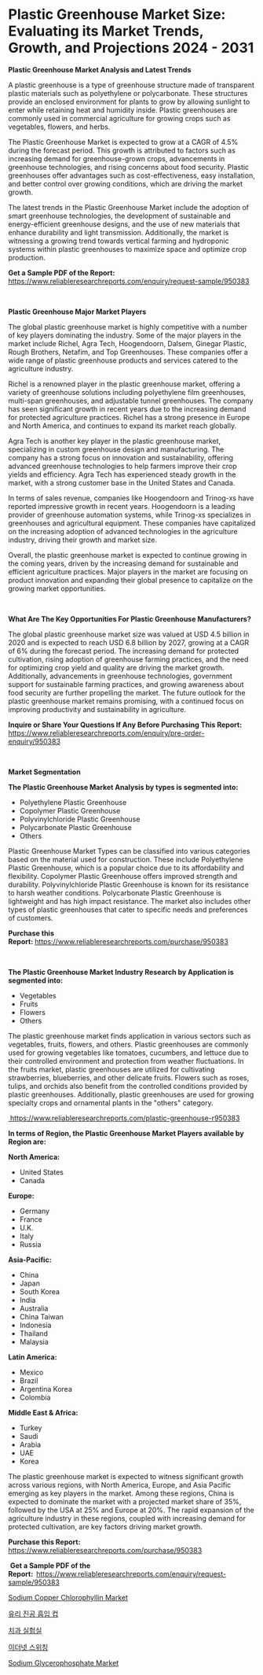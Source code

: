 <p><h1>Plastic Greenhouse Market Size: Evaluating its Market Trends, Growth, and Projections 2024 - 2031</h1></p><p><strong>Plastic Greenhouse Market Analysis and Latest Trends</strong></p>
<p><p>A plastic greenhouse is a type of greenhouse structure made of transparent plastic materials such as polyethylene or polycarbonate. These structures provide an enclosed environment for plants to grow by allowing sunlight to enter while retaining heat and humidity inside. Plastic greenhouses are commonly used in commercial agriculture for growing crops such as vegetables, flowers, and herbs.</p><p>The Plastic Greenhouse Market is expected to grow at a CAGR of 4.5% during the forecast period. This growth is attributed to factors such as increasing demand for greenhouse-grown crops, advancements in greenhouse technologies, and rising concerns about food security. Plastic greenhouses offer advantages such as cost-effectiveness, easy installation, and better control over growing conditions, which are driving the market growth.</p><p>The latest trends in the Plastic Greenhouse Market include the adoption of smart greenhouse technologies, the development of sustainable and energy-efficient greenhouse designs, and the use of new materials that enhance durability and light transmission. Additionally, the market is witnessing a growing trend towards vertical farming and hydroponic systems within plastic greenhouses to maximize space and optimize crop production.</p></p>
<p><strong>Get a Sample PDF of the Report:&nbsp;</strong> <a href="https://www.reliableresearchreports.com/enquiry/request-sample/950383">https://www.reliableresearchreports.com/enquiry/request-sample/950383</a></p>
<p>&nbsp;</p>
<p><strong>Plastic Greenhouse Major Market Players</strong></p>
<p><p>The global plastic greenhouse market is highly competitive with a number of key players dominating the industry. Some of the major players in the market include Richel, Agra Tech, Hoogendoorn, Dalsem, Ginegar Plastic, Rough Brothers, Netafim, and Top Greenhouses. These companies offer a wide range of plastic greenhouse products and services catered to the agriculture industry.</p><p>Richel is a renowned player in the plastic greenhouse market, offering a variety of greenhouse solutions including polyethylene film greenhouses, multi-span greenhouses, and adjustable tunnel greenhouses. The company has seen significant growth in recent years due to the increasing demand for protected agriculture practices. Richel has a strong presence in Europe and North America, and continues to expand its market reach globally.</p><p>Agra Tech is another key player in the plastic greenhouse market, specializing in custom greenhouse design and manufacturing. The company has a strong focus on innovation and sustainability, offering advanced greenhouse technologies to help farmers improve their crop yields and efficiency. Agra Tech has experienced steady growth in the market, with a strong customer base in the United States and Canada.</p><p>In terms of sales revenue, companies like Hoogendoorn and Trinog-xs have reported impressive growth in recent years. Hoogendoorn is a leading provider of greenhouse automation systems, while Trinog-xs specializes in greenhouses and agricultural equipment. These companies have capitalized on the increasing adoption of advanced technologies in the agriculture industry, driving their growth and market size.</p><p>Overall, the plastic greenhouse market is expected to continue growing in the coming years, driven by the increasing demand for sustainable and efficient agriculture practices. Major players in the market are focusing on product innovation and expanding their global presence to capitalize on the growing market opportunities.</p></p>
<p>&nbsp;</p>
<p><strong>What Are The Key Opportunities For Plastic Greenhouse Manufacturers?</strong></p>
<p><p>The global plastic greenhouse market size was valued at USD 4.5 billion in 2020 and is expected to reach USD 6.8 billion by 2027, growing at a CAGR of 6% during the forecast period. The increasing demand for protected cultivation, rising adoption of greenhouse farming practices, and the need for optimizing crop yield and quality are driving the market growth. Additionally, advancements in greenhouse technologies, government support for sustainable farming practices, and growing awareness about food security are further propelling the market. The future outlook for the plastic greenhouse market remains promising, with a continued focus on improving productivity and sustainability in agriculture.</p></p>
<p><strong>Inquire or Share Your Questions If Any Before Purchasing This Report:</strong> <a href="https://www.reliableresearchreports.com/enquiry/pre-order-enquiry/950383">https://www.reliableresearchreports.com/enquiry/pre-order-enquiry/950383</a></p>
<p>&nbsp;</p>
<p><strong>Market Segmentation</strong></p>
<p><strong>The Plastic Greenhouse Market Analysis by types is segmented into:</strong></p>
<p><ul><li>Polyethylene Plastic Greenhouse</li><li>Copolymer Plastic Greenhouse</li><li>Polyvinylchloride Plastic Greenhouse</li><li>Polycarbonate Plastic Greenhouse</li><li>Others</li></ul></p>
<p><p>Plastic Greenhouse Market Types can be classified into various categories based on the material used for construction. These include Polyethylene Plastic Greenhouse, which is a popular choice due to its affordability and flexibility. Copolymer Plastic Greenhouse offers improved strength and durability. Polyvinylchloride Plastic Greenhouse is known for its resistance to harsh weather conditions. Polycarbonate Plastic Greenhouse is lightweight and has high impact resistance. The market also includes other types of plastic greenhouses that cater to specific needs and preferences of customers.</p></p>
<p><strong>Purchase this Report:&nbsp;</strong><a href="https://www.reliableresearchreports.com/purchase/950383">https://www.reliableresearchreports.com/purchase/950383</a></p>
<p>&nbsp;</p>
<p><strong>The Plastic Greenhouse Market Industry Research by Application is segmented into:</strong></p>
<p><ul><li>Vegetables</li><li>Fruits</li><li>Flowers</li><li>Others</li></ul></p>
<p><p>The plastic greenhouse market finds application in various sectors such as vegetables, fruits, flowers, and others. Plastic greenhouses are commonly used for growing vegetables like tomatoes, cucumbers, and lettuce due to their controlled environment and protection from weather fluctuations. In the fruits market, plastic greenhouses are utilized for cultivating strawberries, blueberries, and other delicate fruits. Flowers such as roses, tulips, and orchids also benefit from the controlled conditions provided by plastic greenhouses. Additionally, plastic greenhouses are used for growing specialty crops and ornamental plants in the "others" category.</p></p>
<p><a href="https://www.reliableresearchreports.com/plastic-greenhouse-r950383">&nbsp;https://www.reliableresearchreports.com/plastic-greenhouse-r950383</a></p>
<p><strong>In terms of Region, the Plastic Greenhouse Market Players available by Region are:</strong></p>
<p>
    <p> <strong> North America: </strong>
        <ul>
            <li>United States</li>
            <li>Canada</li>
        </ul>
        </p> 
    <p> <strong> Europe: </strong>
        <ul>
            <li>Germany</li>
            <li>France</li>
            <li>U.K.</li>
            <li>Italy</li>
            <li>Russia</li>
        </ul>
        </p> 
    <p> <strong> Asia-Pacific: </strong>
        <ul>
            <li>China</li>
            <li>Japan</li>
            <li>South Korea</li>
            <li>India</li>
            <li>Australia</li>
            <li>China Taiwan</li>
            <li>Indonesia</li>
            <li>Thailand</li>
            <li>Malaysia</li>
        </ul>
        </p> 
    <p> <strong> Latin America: </strong>
        <ul>
            <li>Mexico</li>
            <li>Brazil</li>
            <li>Argentina Korea</li>
            <li>Colombia</li>
        </ul>
        </p> 
    <p> <strong> Middle East & Africa: </strong>
        <ul>
            <li>Turkey</li>
            <li>Saudi</li>
            <li>Arabia</li>
            <li>UAE</li>
            <li>Korea</li>
        </ul>
    </p>
    </p>
<p><p>The plastic greenhouse market is expected to witness significant growth across various regions, with North America, Europe, and Asia Pacific emerging as key players in the market. Among these regions, China is expected to dominate the market with a projected market share of 35%, followed by the USA at 25% and Europe at 20%. The rapid expansion of the agriculture industry in these regions, coupled with increasing demand for protected cultivation, are key factors driving market growth.</p></p>
<p><strong>Purchase this Report: </strong><a href="https://www.reliableresearchreports.com/purchase/950383">https://www.reliableresearchreports.com/purchase/950383</a></p>
<p>&nbsp;<strong>Get a Sample PDF of the Report:&nbsp;&nbsp;</strong><a href="https://www.reliableresearchreports.com/enquiry/request-sample/950383">https://www.reliableresearchreports.com/enquiry/request-sample/950383</a></p>
<p><strong></strong></p>
<p><p><a href="https://github.com/kosella/Market-Research-Report-List-3/blob/main/sodium-copper-chlorophyllin-market.md">Sodium Copper Chlorophyllin Market</a></p><p><a href="https://github.com/chupp85/Market-Research-Report-List-1/blob/main/532894148851.md">유리 진공 흡입 컵</a></p><p><a href="https://medium.com/@dellkoepp03/%EC%B9%98%EA%B3%BC-%EA%B8%B0%EC%88%A0-%EC%97%B0%EA%B5%AC%EC%86%8C-%EC%8B%9C%EC%9E%A5-%EB%B6%84%EC%84%9D-cagr-%EC%8B%9C%EC%9E%A5-%EC%84%B8%EB%B6%84%ED%99%94-%EB%B0%8F-%EA%B8%80%EB%A1%9C%EB%B2%8C-%EC%82%B0%EC%97%85-%EA%B0%9C%EC%9A%94-c4b9c219836f">치과 실험실</a></p><p><a href="https://medium.com/@seanturner6262/%EC%9D%B4%EB%8D%94%EB%84%B7-%EC%8A%A4%EC%9C%84%EC%B9%AD-%EC%8B%9C%EC%9E%A5-%EC%A0%84%EB%A7%9D-%EC%82%B0%EC%97%85-%EA%B0%9C%EC%9A%94-%EB%B0%8F-%EC%98%88%EC%B8%A1-2024%EB%85%84%EB%B6%80%ED%84%B0-2031%EB%85%84%EA%B9%8C%EC%A7%80-b777ac7e1812">이더넷 스위칭</a></p><p><a href="https://github.com/kufem1/Market-Research-Report-List-2/blob/main/sodium-glycerophosphate-market.md">Sodium Glycerophosphate Market</a></p></p>